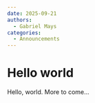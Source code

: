 ```yaml
---
date: 2025-09-21
authors:
  - Gabriel Mays
categories:
  - Announcements
---
```


# Hello world

Hello, world. More to come...